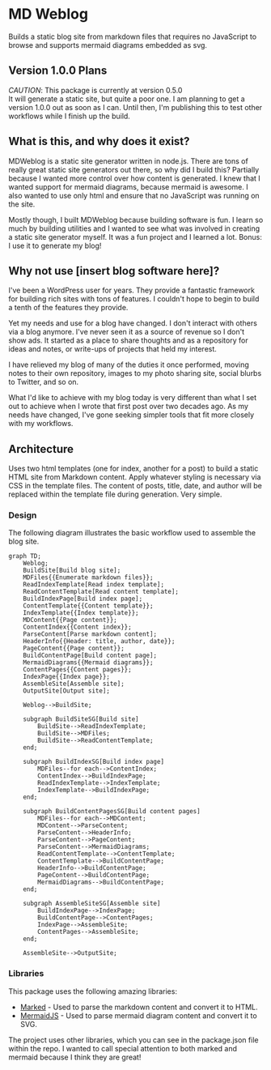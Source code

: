 # MD Weblog

Builds a static blog site from markdown files that requires no JavaScript to
browse and supports mermaid diagrams embedded as svg.

## Version 1.0.0 Plans

*CAUTION*: This package is currently at version 0.5.0\
It will generate a static site, but quite a poor one. I am planning to get a
version 1.0.0 out as soon as I can. Until then, I'm publishing this
to test other workflows while I finish up the build.

## What is this, and why does it exist?

MDWeblog is a static site generator written in node.js. There are tons of
really great static site generators out there, so why did I build this?
Partially because I wanted more control over how content is generated. I knew
that I wanted support for mermaid diagrams, because mermaid is awesome. I also
wanted to use only html and ensure that no JavaScript was running on the site.

Mostly though, I built MDWeblog because building software is fun. I learn so
much by building utilities and I wanted to see what was involved in creating a
static site generator myself. It was a fun project and I learned a lot. Bonus:
I use it to generate my blog!

## Why not use [insert blog software here]?

I've been a WordPress user for years. They provide a fantastic framework for
building rich sites with tons of features. I couldn't hope to begin to build
a tenth of the features they provide.

Yet my needs and use for a blog have changed. I don't interact with others via
a blog anymore. I've never seen it as a source of revenue so I don't show ads.
It started as a place to share thoughts and as a repository for ideas and
notes, or write-ups of projects that held my interest.

I have relieved my blog of many of the duties it once performed, moving notes
to their own repository, images to my photo sharing site, social blurbs to
Twitter, and so on.

What I'd like to achieve with my blog today is very different than what I set
out to achieve when I wrote that first post over two decades ago. As my needs
have changed, I've gone seeking simpler tools that fit more closely with my
workflows.

## Architecture

Uses two html templates (one for index, another for a post) to build a static
HTML site from Markdown content. Apply whatever styling is necessary via CSS
in the template files. The content of posts, title, date, and author will be
replaced within the template file during generation. Very simple.

### Design

The following diagram illustrates the basic workflow used to assemble the blog
site.

```mermaid
graph TD;
    Weblog;
    BuildSite[Build blog site];
    MDFiles{{Enumerate markdown files}};
    ReadIndexTemplate[Read index template];
    ReadContentTemplate[Read content template];
    BuildIndexPage[Build index page];
    ContentTemplate{{Content template}};
    IndexTemplate{{Index template}};
    MDContent{{Page content}};
    ContentIndex{{Content index}};
    ParseContent[Parse markdown content];
    HeaderInfo{{Header: title, author, date}};
    PageContent{{Page content}};
    BuildContentPage[Build content page];
    MermaidDiagrams{{Mermaid diagrams}};
    ContentPages{{Content pages}};
    IndexPage{{Index page}};
    AssembleSite[Assemble site];
    OutputSite[Output site];

    Weblog-->BuildSite;

    subgraph BuildSiteSG[Build site]
        BuildSite-->ReadIndexTemplate;
        BuildSite-->MDFiles;
        BuildSite-->ReadContentTemplate;
    end;

    subgraph BuildIndexSG[Build index page]
        MDFiles--for each-->ContentIndex;
        ContentIndex-->BuildIndexPage;
        ReadIndexTemplate-->IndexTemplate;
        IndexTemplate-->BuildIndexPage;
    end;

    subgraph BuildContentPagesSG[Build content pages]
        MDFiles--for each-->MDContent;
        MDContent-->ParseContent;
        ParseContent-->HeaderInfo;
        ParseContent-->PageContent;
        ParseContent-->MermaidDiagrams;
        ReadContentTemplate-->ContentTemplate;
        ContentTemplate-->BuildContentPage;
        HeaderInfo-->BuildContentPage;
        PageContent-->BuildContentPage;
        MermaidDiagrams-->BuildContentPage;
    end;
    
    subgraph AssembleSiteSG[Assemble site]
        BuildIndexPage-->IndexPage;
        BuildContentPage-->ContentPages;
        IndexPage-->AssembleSite;
        ContentPages-->AssembleSite;
    end;

    AssembleSite-->OutputSite;
```

### Libraries

This package uses the following amazing libraries:

* [Marked](https://www.npmjs.com/package/marked) - Used to parse the markdown
content and convert it to HTML.
* [MermaidJS](https://www.npmjs.com/package/mermaid) - Used to parse mermaid
diagram content and convert it to SVG.

The project uses other libraries, which you can see in the package.json file
within the repo. I wanted to call special attention to both marked and
mermaid because I think they are great!

